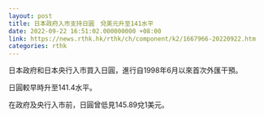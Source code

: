 ```yaml
---
layout: post
title: 日本政府入市支持日圓　兌美元升至141水平
date: 2022-09-22 16:51:02.000000000 +08:00
link: https://news.rthk.hk/rthk/ch/component/k2/1667966-20220922.htm
categories: rthk
---
```


日本政府和日本央行入市買入日圓，進行自1998年6月以來首次外匯干預。

日圓較早時升至141.4水平。

在政府及央行入市前，日圓曾低見145.89兌1美元。
